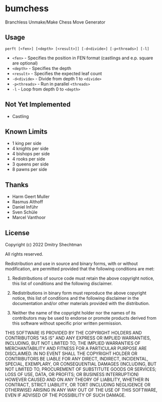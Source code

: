 ﻿# bumchess
Branchless Unmake/Make Chess Move Generator

## Usage
`perft [<fen>] [<depth> [<result>]] [-d<divide>] [-p<threads>] [-l]`

- `<fen>`       - Specifies the position in FEN format (castlings and e.p. square are optional)
- `<depth>`     - Specifies the depth
- `<result>`    - Specifies the expected leaf count
- `-d<divide>`  - Divide from depth 1 to `<divide>`
- `-p<threads>` - Run in parallel `<threads>`
- `-l`          - Loop from depth 0 to `<depth>`

## Not Yet Implemented
* Castling

## Known Limits
* 1 king per side
* 4 knights per side
* 4 bishops per side
* 4 rooks per side
* 3 queens per side
* 8 pawns per side

## Thanks
* Harm Geert Muller
* Rasmus Althoff
* Daniel Inführ
* Sven Schüle
* Marcel Vanthoor

## License
Copyright (c) 2022 Dmitry Shechtman

All rights reserved.

Redistribution and use in source and binary forms, with or without
modification, are permitted provided that the following conditions are met:

1. Redistributions of source code must retain the above copyright notice, this
   list of conditions and the following disclaimer.

2. Redistributions in binary form must reproduce the above copyright notice,
   this list of conditions and the following disclaimer in the documentation
   and/or other materials provided with the distribution.

3. Neither the name of the copyright holder nor the names of its
   contributors may be used to endorse or promote products derived from
   this software without specific prior written permission.

THIS SOFTWARE IS PROVIDED BY THE COPYRIGHT HOLDERS AND CONTRIBUTORS "AS IS"
AND ANY EXPRESS OR IMPLIED WARRANTIES, INCLUDING, BUT NOT LIMITED TO, THE
IMPLIED WARRANTIES OF MERCHANTABILITY AND FITNESS FOR A PARTICULAR PURPOSE ARE
DISCLAIMED. IN NO EVENT SHALL THE COPYRIGHT HOLDER OR CONTRIBUTORS BE LIABLE
FOR ANY DIRECT, INDIRECT, INCIDENTAL, SPECIAL, EXEMPLARY, OR CONSEQUENTIAL
DAMAGES (INCLUDING, BUT NOT LIMITED TO, PROCUREMENT OF SUBSTITUTE GOODS OR
SERVICES; LOSS OF USE, DATA, OR PROFITS; OR BUSINESS INTERRUPTION) HOWEVER
CAUSED AND ON ANY THEORY OF LIABILITY, WHETHER IN CONTRACT, STRICT LIABILITY,
OR TORT (INCLUDING NEGLIGENCE OR OTHERWISE) ARISING IN ANY WAY OUT OF THE USE
OF THIS SOFTWARE, EVEN IF ADVISED OF THE POSSIBILITY OF SUCH DAMAGE.
